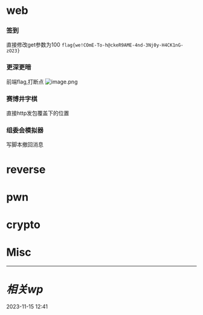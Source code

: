 # web

### 签到
直接修改get参数为100
`flag{we!COmE-To-h@ckeR9AME-4nd-3Nj0y-H4CK1nG-zO23}`
### 更深更暗
前端flag,打断点
![image.png](https://gitee.com/leiye87/typora_picture/raw/master/20231115124507.png)

### 赛博井字棋
直接http发包覆盖下的位置

### 组委会模拟器
写脚本撤回消息

# reverse

# pwn

# crypto

# Misc


---
# *相关wp*




2023-11-15   12:41